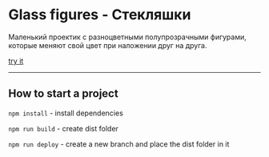 # Glass figures - Стекляшки

Маленький проектик с разноцветными полупрозрачными фигурами, которые меняют свой цвет при наложении друг на друга.

[try it](https://slowsleep.github.io/glass-figures/)


----

## How to start a project

`npm install` - install dependencies

`npm run build` - create dist folder

`npm run deploy` - create a new branch and place the dist folder in it
